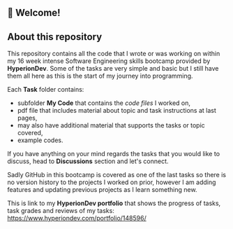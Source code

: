 ## 👋 Welcome!

## About this repository

This repository contains all the code that I wrote or was working on within my 16 week intense Software Engineering skills bootcamp provided by **HyperionDev**.
Some of the tasks are very simple and basic but I still have them all here as this is the start of my journey into programming.

Each **Task** folder contains:
  - subfolder **My Code** that contains the *code files* I worked on,
  - pdf file that includes material about topic and task instructions at last pages,
  - may also have additional material that supports the tasks or topic covered,
  - example codes.

If you have anything on your mind regards the tasks that you would like to discuss, head to **Discussions** section and let's connect.

Sadly GitHub in this bootcamp is covered as one of the last tasks so there is no version history to the projects I worked on prior, however I am adding features and updating previous projects as I learn something new.

This is link to my **HyperionDev portfolio** that shows the progress of tasks, task grades and reviews of my tasks: https://www.hyperiondev.com/portfolio/148596/
